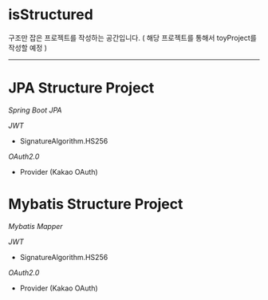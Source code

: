 # isStructured
구조만 잡은 프로젝트를 작성하는 공간입니다. 
( 해당 프로젝트를 통해서 toyProject를 작성할 예정 ) 

----------------

# JPA Structure Project 

*Spring Boot JPA*

*JWT* 
 - SignatureAlgorithm.HS256

*OAuth2.0*
 - Provider (Kakao OAuth)

# Mybatis Structure Project 

*Mybatis Mapper*

*JWT* 
 - SignatureAlgorithm.HS256

*OAuth2.0*
 - Provider (Kakao OAuth)





